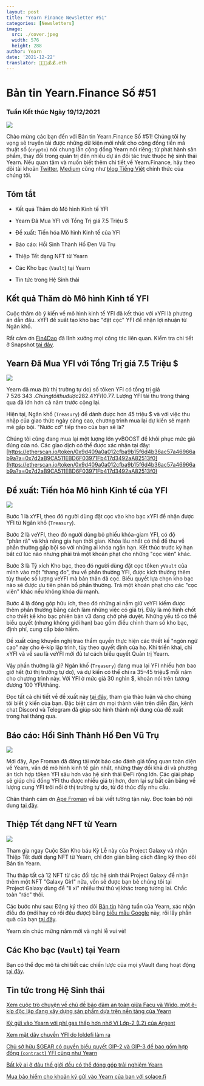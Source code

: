 ```yaml
---
layout: post
title: "Yearn Finance Newsletter #51"
categories: [Newsletters]
image:
  src: ./cover.jpeg
  width: 576
  height: 288
author: Yearn
date: '2021-12-22'
translator: 🤖💵💵💰💰.eth
---
```


# Bản tin Yearn.Finance Số #51

### Tuần Kết thúc Ngày 19/12/2021

![](/_posts/_newsletters/Yearn-Finance-Newsletter-51/cover.jpeg?w=880&h=440)

Chào mừng các bạn đến với Bản tin Yearn.Finance Số #51! Chúng tôi hy vọng sẽ truyền tải được những dữ kiện mới nhất cho cộng đồng tiền mã thuật số (`crypto`) nói chung lẫn cộng đồng Yearn nói riêng; từ phát hành sản phẩm, thay đổi trong quản trị đến nhiều dự án đối tác trực thuộc hệ sinh thái Yearn. Nếu quan tâm và muốn biết thêm chi tiết về Yearn.Finance, hãy theo dõi tài khoản [Twitter](https://twitter.com/iearnfinance), [Medium](https://medium.com/iearn) cũng như [blog Tiếng Việt](https://vietnamese.blog.yearn.finance/) chính thức của chúng tôi.

## Tóm tắt

- Kết quả Thăm dò Mô hình Kinh tế YFI

- Yearn Đã Mua YFI với Tổng Trị giá 7.5&nbsp;Triệu&nbsp;$

- Đề xuất: Tiến hóa Mô hình Kinh tế của YFI

- Báo cáo: Hồi Sinh Thành Hố Đen Vũ Trụ

- Thiệp Tết dạng NFT từ Yearn

- Các Kho bạc (`Vault`) tại Yearn

- Tin tức trong Hệ Sinh thái

## Kết quả Thăm dò Mô hình Kinh tế YFI

Cuộc thăm dò ý kiến về mô hình kinh tế YFI đã kết thúc với xYFI là phương án dẫn đầu. xYFI đề xuất tạo kho bạc "đặt cọc" YFI để nhận lợi nhuận từ Ngân khố.

Rất cảm ơn [Fin4Dao](https://twitter.com/Fin4Dao) đã lĩnh xướng mọi công tác liên quan. Kiểm tra chi tiết ở Snapshot [tại đây](https://snapshot.org/#/ybaby.eth/proposal/0x783cb3d57dd59b2827f6a42967375f06504cc947ebaa3c0e495c7b29ffd47aea).

## Yearn Đã Mua YFI với Tổng Trị giá 7.5&nbsp;Triệu&nbsp;$

![](/_posts/_newsletters/Yearn-Finance-Newsletter-51/image2.jpg?w=800&h=609)

Yearn đã mua (từ thị trường tự do) số tôken YFI có tổng trị giá 7&nbsp;526&nbsp;343&nbsp;$. Chúng tôi thu được 282.4 YFI (0.77% tổng lượng cung) ở mức giá trung bình là 26&nbsp;651&nbsp;$. Lượng YFI tái thu trong tháng qua đã lớn hơn cả năm trước cộng lại.

Hiện tại, Ngân khố (`Treasury`) để dành được hơn 45&nbsp;triệu&nbsp;$ và với việc thu nhập của giao thức ngày càng cao, chương trình mua lại dự kiến sẽ mạnh mẽ gấp bội. "Nước cờ" tiếp theo của bạn sẽ là?

Chúng tôi cũng đang mua lại một lượng lớn yvBOOST để khôi phục mức giá đúng của nó. Các giao dịch có thể được xác nhận tại đây: [https://etherscan.io/token/0x9d409a0a012cfba9b15f6d4b36ac57a46966ab9a?a=0x7d2aB9CA511EBD6F03971Fb417d3492aA82513f0](https://etherscan.io/token/0x9d409a0a012cfba9b15f6d4b36ac57a46966ab9a?a=0x7d2aB9CA511EBD6F03971Fb417d3492aA82513f0)

## Đề xuất: Tiến hóa Mô hình Kinh tế của YFI

![](/_posts/_newsletters/Yearn-Finance-Newsletter-51/image3.jpg?w=800&h=466)

Bước 1 là xYFI, theo đó người dùng đặt cọc vào kho bạc xYFI để nhận được YFI từ Ngân khố (`Treasury`).

Bước 2 là veYFI, theo đó người dùng bỏ phiếu khóa-giam YFI, có độ "phân&nbsp;rã" và khả năng gia hạn thời gian. Khóa lâu nhất có thể để thu về phần thưởng gấp bội so với những ai khóa ngắn hạn. Kết thúc trước kỳ hạn bất cứ lúc nào nhưng phải trả một khoản phạt cho những "cọc viên" khác.

Bước 3 là Tỷ xích Kho bạc, theo đó người dùng đặt cọc tôken `yVault` của mình vào một "thang đo", thu về phần thưởng YFI, được kích thưởng thêm tùy thuộc số lượng veYFI mà bản thân đã cọc. Biểu quyết lựa chọn kho bạc nào sẽ được ưu tiên phân bổ phần thưởng. Trả một khoản phạt cho các "cọc viên" khác nếu không khóa dủ mạnh.

Bước 4 là đóng góp hữu ích, theo đó những ai nắm giữ veYFI kiếm được thêm phần thưởng bằng cách làm những việc có giá trị. Đây là mô hình chốt cho thiết kế kho bạc phiên bản v3 đang chờ phê duyệt. Những yếu tố có thể biểu quyết (nhưng không giới hạn) bao gồm điều chỉnh tham số kho bạc, định phí, cung cấp bảo hiểm.

Đề xuất cũng khuyến nghị trao thẩm quyền thực hiện các thiết kế "ngôn ngữ cao" này cho ê-kíp lập trình, tùy theo quyết định của họ. Khi triển khai, chỉ xYFI và về sau là veYFI mới đủ tư cách biểu quyết Quản trị Yearn.

Vậy phần thưởng là gì? Ngân khố (`Treasury`) đang mua lại YFI nhiều hơn bao giờ hết (từ thị trường tự do), và dự kiến có thể chi ra 35–45&nbsp;triệu$ mỗi năm cho chương trình này. Với YFI ở mức giá 30&nbsp;nghìn&nbsp;$, khoản nói trên tương đương 100 YFI/tháng.

Đọc tất cả chi tiết về đề xuất này [tại đây](https://gov.yearn.finance/t/proposal-evolving-yfi-tokenomics/11994), tham gia thảo luận và cho chúng tôi biết ý kiến của bạn. Đặc biệt cảm ơn mọi thành viên trên diễn đàn, kênh chat Discord và Telegram đã giúp sức hình thành nội dung của đề xuất trong hai tháng qua.

## Báo cáo: Hồi Sinh Thành Hố Đen Vũ Trụ

![](/_posts/_newsletters/Yearn-Finance-Newsletter-51/image4.jpg?w=733&h=750)

Mới đây, Ape&nbsp;Froman đã đăng tải một báo cáo đánh giá tổng quan toàn diện về Yearn, vấn đề mô hình kinh tế gần nhất, những thay đổi khả dĩ và phương án tích hợp tôken YFI sâu hơn vào hệ sinh thái ĐeFi rộng lớn. Các giải pháp sẽ giúp chủ đồng YFI thu được nhiều giá trị hơn, đem lại sự bất cân bằng về lượng cung YFI trôi nổi ở thị trường tự do, từ đó thúc đẩy nhu cầu.

Chân thành cảm ơn [Ape Froman](https://medium.com/@portiadog) về bài viết tường tận này. Đọc toàn bộ nội dung [tại đây](https://medium.com/@portiadog/yfi-reborn-as-a-black-hole-db249b90ed5a).

## Thiệp Tết dạng NFT từ Yearn

![](/_posts/_newsletters/Yearn-Finance-Newsletter-51/image5.jpg?w=625&h=750)

Tham gia ngay Cuộc Săn Kho báu Kỳ Lễ này của Project&nbsp;Galaxy và nhận Thiệp Tết dưới dạng NFT từ Yearn, chỉ đơn giản bằng cách đăng ký theo dõi Bản tin Yearn.

Thu thập tất cả 12 NFT từ các đối tác hệ sinh thái Project&nbsp;Galaxy để nhận thêm một NFT "Galaxy&nbsp;Girl" nữa, vốn sẽ được bạn bè chúng tôi tại Project&nbsp;Galaxy dùng để "lì&nbsp;xì" nhiều thứ thú vị khác trong tương lai. Chắc toàn "rác" thôi.

Các bước như sau: Đăng ký theo dõi [Bản tin](https://yearn.substack.com/) hàng tuần của Yearn, xác nhận điều đó (mới hay có rồi đều được) bằng [biểu mẫu Google](https://forms.gle/gsVpRsjdSXxyaXha9) này, rồi lấy phần quà của bạn [tại đây](https://galaxy.eco/yearn/campaign/GCTj8UUaoD).

Yearn xin chúc mừng năm mới và nghỉ lễ vui vẻ!

## Các Kho bạc (`Vault`) tại Yearn

Bạn có thể đọc mô tả chi tiết các chiến lược của mọi yVault đang hoạt động [tại đây](https://medium.com/yearn-state-of-the-vaults/the-vaults-at-yearn-9237905ffed3).

## Tin tức trong Hệ Sinh thái

[Xem cuộc trò chuyện về chủ đề bảo đảm an toàn giữa Facu và Wido, một ê-kíp độc lập đang xây dựng sản phẩm dựa trên nền tảng của Yearn](https://www.joinwido.com/blog/chat-with-facu-about-wido-together-and-its-security-model)

[Ký gửi vào Yearn với phí gas thấp hơn nhờ Ví Lớp-2 (L2) của Argent](https://twitter.com/argentHQ/status/1471503921851944983)

[Xem mặt dây chuyền YFI do loldefi làm ra](https://twitter.com/loldefi/status/1470449196939493383)

[Chủ sở hữu $GEAR có quyền biểu quyết GIP-2 và GIP-3 để bao gồm hợp đồng (`contract`) YFI cũng như Yearn](https://twitter.com/GearboxProtocol/status/1472299963149426696?s=20)

[Bất kỳ ai ở đâu thế giới đều có thể đóng góp trải nghiệm Yearn](https://twitter.com/bantg/status/1472038972092207107?s=20)

[Mua bảo hiểm cho khoản ký gửi vào Yearn của bạn với solace.fi](https://twitter.com/SolaceFi/status/1471594979638321153?s=20)

